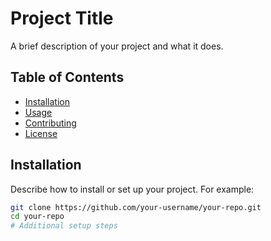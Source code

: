 # Project Title

A brief description of your project and what it does.

## Table of Contents

- [Installation](#installation)
- [Usage](#usage)
- [Contributing](#contributing)
- [License](#license)

## Installation

Describe how to install or set up your project. For example:

```bash
git clone https://github.com/your-username/your-repo.git
cd your-repo
# Additional setup steps
